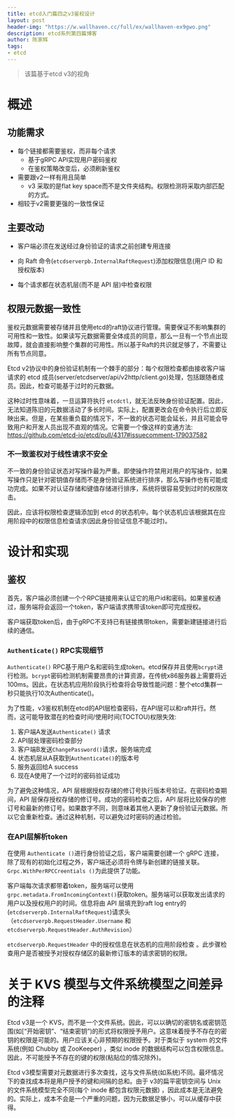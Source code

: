 ```yaml
---
title: etcd入门篇四之v3鉴权设计
layout: post
header-img: "https://w.wallhaven.cc/full/ex/wallhaven-ex9gwo.png"
description: etcd系列第四篇博客
author: 陈家辉
tags:
- etcd
---
```


> 该篇基于etcd v3的视角

# 概述

## 功能需求

* 每个链接都需要鉴权，而非每个请求
  * 基于gRPC API实现用户密码鉴权
  * 在鉴权策略改变后，必须刷新鉴权
* 需要跟v2一样有用且简单
  * v3 采取的是flat key space而不是文件夹结构。权限检测将采取内部匹配的方式。
* 相较于v2需要更强的一致性保证

## 主要改动

* 客户端必须在发送经过身份验证的请求之前创建专用连接

* 向 Raft 命令(`etcdserverpb.InternalRaftRequest`)添加权限信息(用户 ID 和授权版本)

* 每个请求都在状态机层(而不是 API 层)中检查权限

## 权限元数据一致性

鉴权元数据需要被存储并且使用etcd的raft协议进行管理。需要保证不影响集群的可用性和一致性。如果读写元数据需要全体成员的同意，那么一旦有一个节点出现故障，就会直接影响整个集群的可用性。所以基于Raft的共识就足够了，不需要让所有节点同意。

Etcd v2协议中的身份验证机制有一个棘手的部分：每个权限检查都由接收客户端请求的 etcd 成员(server/etcdserver/api/v2http/client.go)处理，包括跟随者成员。因此，检查可能基于过时的元数据。

这种过时性意味着，一旦运算符执行 `etcdctl`，就无法反映身份验证配置。因此，无法知道陈旧的元数据活动了多长时间。实际上，配置更改会在命令执行后立即反映出来。但是，在某些重负载的情况下，不一致的状态可能会延长，并且可能会导致用户和开发人员出现不直观的情况。它需要一个像这样的变通方法: https://github.com/etcd-io/etcd/pull/4317#issuecomment-179037582

### 不一致鉴权对于线性请求不安全

不一致的身份验证状态对写操作最为严重。即使操作符禁用对用户的写操作，如果写操作只是针对密钥值存储而不是身份验证系统进行排序，那么写操作也有可能成功完成。如果不对认证存储和键值存储进行排序，系统将很容易受到过时的权限攻击。

因此，应该将权限检查逻辑添加到 etcd 的状态机中。每个状态机应该根据其在应用阶段中的权限信息检查请求(因此身份验证信息不能过时)。

# 设计和实现

## 鉴权

首先，客户端必须创建一个个RPC链接用来认证它的用户id和密码。如果鉴权通过，服务端将会返回一个token，客户端请求携带该token即可完成授权。

客户端获取token后，由于gRPC不支持已有链接携带token，需要新建链接进行后续的通信。

### `Authenticate()` RPC实现细节

`Authenticate()` RPC基于用户名和密码生成token。etcd保存并且使用`bcrypt`进行检测。`bcrypt`密码检测机制需要昂贵的计算资源，在传统x86服务器上需要将近100ms。因此，在状态机应用阶段执行检查将会导致性能问题：整个etcd集群一秒只能执行10次Authenticate()。

为了性能，v3鉴权机制在etcd的API层检查密码，在API层可以和raft并行。然而，这可能导致潜在的检查时间/使用时间(TOCTOU)权限失效:

1. 客户端A发送`Authenticate()` 请求
2. API层处理密码检查部分
3. 客户端B发送`ChangePassword()`请求，服务端完成
4. 状态机层从A获取到`Authenticate()`的版本号
5. 服务返回给A success
6. 现在A使用了一个过时的密码验证成功

为了避免这种情况，API 层根据授权存储的修订号执行版本号验证。在密码检查期间，API 层保存授权存储的修订号。成功的密码检查之后，API 层将比较保存的修订号和最新的修订号。如果数字不同，则意味着其他人更新了身份验证元数据。所以它会重新检查。通过这种机制，可以避免过时密码的通过检验。

### 在API层解析token

在使用 `Authenticate ()`进行身份验证之后，客户端需要创建一个 gRPC 连接，除了现有的初始化过程之外，客户端还必须将令牌与新创建的链接关联。`Grpc.WithPerRPCCreentials ()`为此提供了功能。

客户端每次请求都带着token，服务端可以使用`grpc.metadata.FromIncomingContext()`获取token。服务端可以获取发出请求的用户以及授权用户的时间。信息将由 API 层填充到raft log entry的(`etcdserverpb.InternalRaftRequest`)请求头（`etcdserverpb.RequestHeader.Username` 和 `etcdserverpb.RequestHeader.AuthRevision`）

`etcdserverpb.RequestHeader` 中的授权信息在状态机的应用阶段检查 。此步骤检查用户是否被授予对授权存储区的最新修订版本的请求密钥的权限。

# 关于 KVS 模型与文件系统模型之间差异的注释

Etcd v3是一个 KVS，而不是一个文件系统。因此，可以以确切的密钥名或密钥范围(如[“开始密钥”、“结束密钥”)的形式将权限授予用户。这意味着授予不存在的密钥的权限是可能的。用户应该关心非预期的权限授予。对于类似于 system 的文件系统(例如 Chubby 或 ZooKeeper) ，类似 inode 的数据结构可以包含权限信息。因此，不可能授予不存在的键的权限(粘贴位的情况除外)。

Etcd v3模型需要对元数据进行多次查找，这与文件系统(如系统)不同。最坏情况下的查找成本将是用户授予的键和间隔的总和。由于 v3的扁平密钥空间与 Unix 的文件系统模型完全不同(每个 inode 都包含权限元数据) ，因此成本是无法避免的。实际上，成本不会是一个严重的问题，因为元数据足够小，可以从缓存中获得。